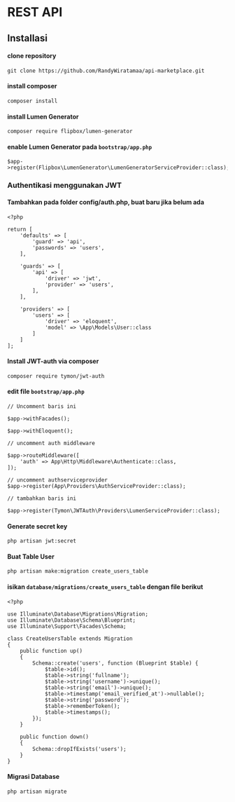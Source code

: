 # REST API 

## Installasi

#### clone repository
```
git clone https://github.com/RandyWiratamaa/api-marketplace.git
```

#### install composer
```
composer install
```

#### install Lumen Generator
```
composer require flipbox/lumen-generator
```

#### enable Lumen Generator pada ```bootstrap/app.php```
```
$app->register(Flipbox\LumenGenerator\LumenGeneratorServiceProvider::class);
```

### Authentikasi menggunakan JWT

#### Tambahkan pada folder config/auth.php, buat baru jika belum ada
```
<?php

return [
    'defaults' => [
        'guard' => 'api',
        'passwords' => 'users',
    ],

    'guards' => [
        'api' => [
            'driver' => 'jwt',
            'provider' => 'users',
        ],
    ],

    'providers' => [
        'users' => [
            'driver' => 'eloquent',
            'model' => \App\Models\User::class
        ]
    ]
];
```

#### Install JWT-auth via composer
```
composer require tymon/jwt-auth
```

#### edit file ```bootstrap/app.php```
```
// Uncomment baris ini

$app->withFacades();

$app->withEloquent();

// uncomment auth middleware 

$app->routeMiddleware([
    'auth' => App\Http\Middleware\Authenticate::class,
]);

// uncomment authserviceprovider
$app->register(App\Providers\AuthServiceProvider::class);

// tambahkan baris ini

$app->register(Tymon\JWTAuth\Providers\LumenServiceProvider::class);
```

#### Generate secret key
```
php artisan jwt:secret
```

#### Buat Table User
```
php artisan make:migration create_users_table
```

#### isikan ```database/migrations/create_users_table``` dengan file berikut
```
<?php

use Illuminate\Database\Migrations\Migration;
use Illuminate\Database\Schema\Blueprint;
use Illuminate\Support\Facades\Schema;

class CreateUsersTable extends Migration
{
    public function up()
    {
        Schema::create('users', function (Blueprint $table) {
            $table->id();
            $table->string('fullname');
            $table->string('username')->unique();
            $table->string('email')->unique();
            $table->timestamp('email_verified_at')->nullable();
            $table->string('password');
            $table->rememberToken();
            $table->timestamps();
        });
    }

    public function down()
    {
        Schema::dropIfExists('users');
    }
}
```

#### Migrasi Database
```
php artisan migrate
```
